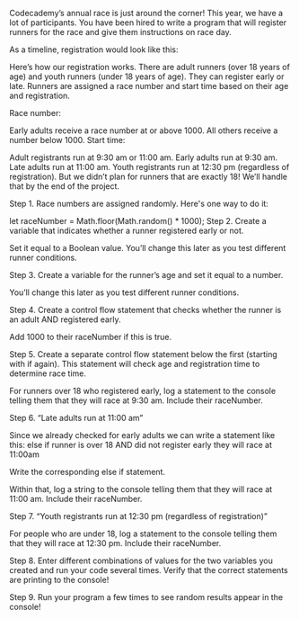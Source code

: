 Codecademy’s annual race is just around the corner! This year, we have a lot of participants. You have been hired to write a program that will register runners for the race and give them instructions on race day.

As a timeline, registration would look like this:


Here’s how our registration works. There are adult runners (over 18 years of age) and youth runners (under 18 years of age). They can register early or late. Runners are assigned a race number and start time based on their age and registration.

Race number:

Early adults receive a race number at or above 1000.
All others receive a number below 1000.
Start time:

Adult registrants run at 9:30 am or 11:00 am.
Early adults run at 9:30 am.
Late adults run at 11:00 am.
Youth registrants run at 12:30 pm (regardless of registration).
But we didn’t plan for runners that are exactly 18! We’ll handle that by the end of the project.

Step 1.
Race numbers are assigned randomly. Here's one way to do it:

let raceNumber = Math.floor(Math.random() * 1000);
Step 2.
Create a variable that indicates whether a runner registered early or not.

Set it equal to a Boolean value. You’ll change this later as you test different runner conditions.

Step 3.
Create a variable for the runner’s age and set it equal to a number.

You’ll change this later as you test different runner conditions.

Step 4.
Create a control flow statement that checks whether the runner is an adult AND registered early.

Add 1000 to their raceNumber if this is true.

Step 5.
Create a separate control flow statement below the first (starting with if again). This statement will check age and registration time to determine race time.

For runners over 18 who registered early, log a statement to the console telling them that they will race at 9:30 am. Include their raceNumber.

Step 6.
“Late adults run at 11:00 am”

Since we already checked for early adults we can write a statement like this: else if runner is over 18 AND did not register early they will race at 11:00am

Write the corresponding else if statement.

Within that, log a string to the console telling them that they will race at 11:00 am. Include their raceNumber.

Step 7.
“Youth registrants run at 12:30 pm (regardless of registration)”

For people who are under 18, log a statement to the console telling them that they will race at 12:30 pm. Include their raceNumber.

Step 8.
Enter different combinations of values for the two variables you created and run your code several times. Verify that the correct statements are printing to the console!

Step 9.
Run your program a few times to see random results appear in the console!